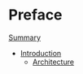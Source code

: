 # Preface

[Summary](README.md)

- [Introduction](./introduction/README.md)
  - [Architecture](./introduction/architecture.md)
